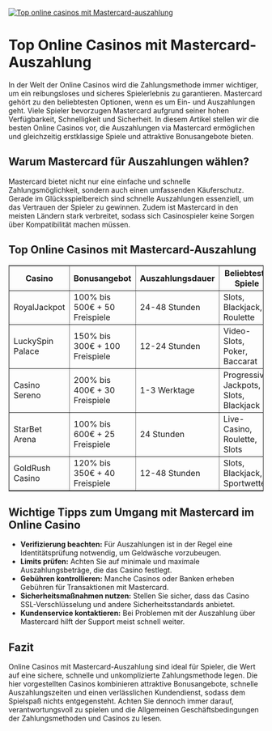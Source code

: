 [![Top online casinos mit Mastercard-auszahlung](https://123-caf.pages.dev/gitsignup.png)](https://vrmoo.ru/Bt82HjjY)

<h1>Top Online Casinos mit Mastercard-Auszahlung</h1> <p>In der Welt der Online Casinos wird die Zahlungsmethode immer wichtiger, um ein reibungsloses und sicheres Spielerlebnis zu garantieren. Mastercard gehört zu den beliebtesten Optionen, wenn es um Ein- und Auszahlungen geht. Viele Spieler bevorzugen Mastercard aufgrund seiner hohen Verfügbarkeit, Schnelligkeit und Sicherheit. In diesem Artikel stellen wir die besten Online Casinos vor, die Auszahlungen via Mastercard ermöglichen und gleichzeitig erstklassige Spiele und attraktive Bonusangebote bieten.</p>  <h2>Warum Mastercard für Auszahlungen wählen?</h2> <p>Mastercard bietet nicht nur eine einfache und schnelle Zahlungsmöglichkeit, sondern auch einen umfassenden Käuferschutz. Gerade im Glücksspielbereich sind schnelle Auszahlungen essenziell, um das Vertrauen der Spieler zu gewinnen. Zudem ist Mastercard in den meisten Ländern stark verbreitet, sodass sich Casinospieler keine Sorgen über Kompatibilität machen müssen.</p>  <h2>Top Online Casinos mit Mastercard-Auszahlung</h2> <table border="1" cellpadding="8" cellspacing="0" style="border-collapse:collapse; width:100%;">   <thead>     <tr>       <th>Casino</th>       <th>Bonusangebot</th>       <th>Auszahlungsdauer</th>       <th>Beliebteste Spiele</th>       <th>Kundenservice</th>     </tr>   </thead>   <tbody>     <tr>       <td>RoyalJackpot</td>       <td>100% bis 500€ + 50 Freispiele</td>       <td>24-48 Stunden</td>       <td>Slots, Blackjack, Roulette</td>       <td>24/7 Live-Chat & E-Mail</td>     </tr>     <tr>       <td>LuckySpin Palace</td>       <td>150% bis 300€ + 100 Freispiele</td>       <td>12-24 Stunden</td>       <td>Video-Slots, Poker, Baccarat</td>       <td>Telefon & Live-Chat</td>     </tr>     <tr>       <td>Casino Sereno</td>       <td>200% bis 400€ + 30 Freispiele</td>       <td>1-3 Werktage</td>       <td>Progressive Jackpots, Slots, Blackjack</td>       <td>E-Mail & FAQ-Bereich</td>     </tr>     <tr>       <td>StarBet Arena</td>       <td>100% bis 600€ + 25 Freispiele</td>       <td>24 Stunden</td>       <td>Live-Casino, Roulette, Slots</td>       <td>Live-Chat & Telefon</td>     </tr>     <tr>       <td>GoldRush Casino</td>       <td>120% bis 350€ + 40 Freispiele</td>       <td>12-48 Stunden</td>       <td>Slots, Blackjack, Sportwetten</td>       <td>24/7 Support per Chat</td>     </tr>   </tbody> </table>  <h2>Wichtige Tipps zum Umgang mit Mastercard im Online Casino</h2> <ul>   <li><strong>Verifizierung beachten:</strong> Für Auszahlungen ist in der Regel eine Identitätsprüfung notwendig, um Geldwäsche vorzubeugen.</li>   <li><strong>Limits prüfen:</strong> Achten Sie auf minimale und maximale Auszahlungsbeträge, die das Casino festlegt.</li>   <li><strong>Gebühren kontrollieren:</strong> Manche Casinos oder Banken erheben Gebühren für Transaktionen mit Mastercard.</li>   <li><strong>Sicherheitsmaßnahmen nutzen:</strong> Stellen Sie sicher, dass das Casino SSL-Verschlüsselung und andere Sicherheitsstandards anbietet.</li>   <li><strong>Kundenservice kontaktieren:</strong> Bei Problemen mit der Auszahlung über Mastercard hilft der Support meist schnell weiter.</li> </ul>  <h2>Fazit</h2> <p>Online Casinos mit Mastercard-Auszahlung sind ideal für Spieler, die Wert auf eine sichere, schnelle und unkomplizierte Zahlungsmethode legen. Die hier vorgestellten Casinos kombinieren attraktive Bonusangebote, schnelle Auszahlungszeiten und einen verlässlichen Kundendienst, sodass dem Spielspaß nichts entgegensteht. Achten Sie dennoch immer darauf, verantwortungsvoll zu spielen und die Allgemeinen Geschäftsbedingungen der Zahlungsmethoden und Casinos zu lesen.</p>